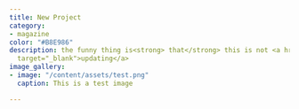 ```yaml
---
title: New Project
category:
- magazine
color: "#B8E986"
description: the funny thing is<strong> that</strong> this is not <a href="" title=""
  target="_blank">updating</a>
image_gallery:
- image: "/content/assets/test.png"
  caption: This is a test image

---
```

# 